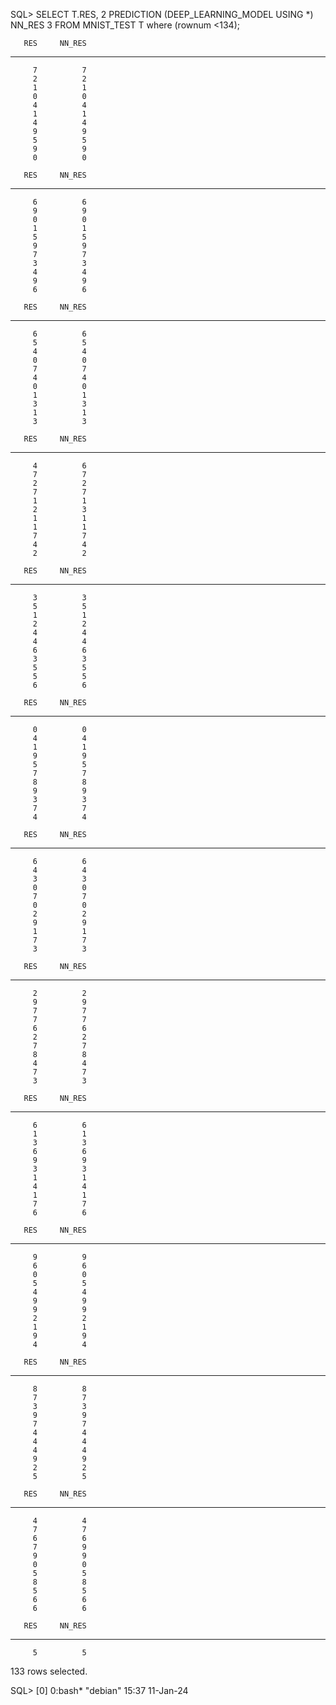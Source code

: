 SQL> SELECT T.RES,
  2   PREDICTION (DEEP_LEARNING_MODEL USING *) NN_RES
  3  FROM MNIST_TEST T where (rownum <134);

       RES     NN_RES
---------- ----------
         7          7
         2          2
         1          1
         0          0
         4          4
         1          1
         4          4
         9          9
         5          5
         9          9
         0          0

       RES     NN_RES
---------- ----------
         6          6
         9          9
         0          0
         1          1
         5          5
         9          9
         7          7
         3          3
         4          4
         9          9
         6          6

       RES     NN_RES
---------- ----------
         6          6
         5          5
         4          4
         0          0
         7          7
         4          4
         0          0
         1          1
         3          3
         1          1
         3          3

       RES     NN_RES
---------- ----------
         4          6
         7          7
         2          2
         7          7
         1          1
         2          3
         1          1
         1          1
         7          7
         4          4
         2          2

       RES     NN_RES
---------- ----------
         3          3
         5          5
         1          1
         2          2
         4          4
         4          4
         6          6
         3          3
         5          5
         5          5
         6          6

       RES     NN_RES
---------- ----------
         0          0
         4          4
         1          1
         9          9
         5          5
         7          7
         8          8
         9          9
         3          3
         7          7
         4          4

       RES     NN_RES
---------- ----------
         6          6
         4          4
         3          3
         0          0
         7          7
         0          0
         2          2
         9          9
         1          1
         7          7
         3          3

       RES     NN_RES
---------- ----------
         2          2
         9          9
         7          7
         7          7
         6          6
         2          2
         7          7
         8          8
         4          4
         7          7
         3          3

       RES     NN_RES
---------- ----------
         6          6
         1          1
         3          3
         6          6
         9          9
         3          3
         1          1
         4          4
         1          1
         7          7
         6          6

       RES     NN_RES
---------- ----------
         9          9
         6          6
         0          0
         5          5
         4          4
         9          9
         9          9
         2          2
         1          1
         9          9
         4          4

       RES     NN_RES
---------- ----------
         8          8
         7          7
         3          3
         9          9
         7          7
         4          4
         4          4
         4          4
         9          9
         2          2
         5          5

       RES     NN_RES
---------- ----------
         4          4
         7          7
         6          6
         7          9
         9          9
         0          0
         5          5
         8          8
         5          5
         6          6
         6          6

       RES     NN_RES
---------- ----------
         5          5

133 rows selected.

SQL> 
[0] 0:bash*                           "debian" 15:37 11-Jan-24

